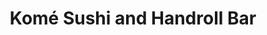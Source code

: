 ---
layout: place
title: "Komé Sushi and Handroll Bar"
permalink: /texas/dallas/kome-sushi-and-handroll-bar.html
stateAbbr: TX
stateName: Texas
cityName: Dallas
place_id: ChIJ_4ff0SCfToYRlen7iRUXYiw
photos:
  - name: >-
      places/ChIJ_4ff0SCfToYRlen7iRUXYiw/photos/AeeoHcJa-YYRF2husLiK68KNsibmeilwyCgygDZ4QdYFW3tRDa0btd6-yUkh8belJqb8DSNwC96Jqh0C1vwA6aEJIuL358wGOYoefQ-jFJUT285LiUR3ACaMLKNa4FjyQ1CD-ICciaMb8iESLPdZT5dgzIazpM1nWtHxwWQy-SjszALLvz2ajx_eJKWEuENFPC6EtrgjqRhFXcFUIZlOLJZff2ysPWMNrKwX42WaLmJw5uWRU4NDVpSF0p2THA90iJQJv4HVCFSOisqzSSedEU-S4TLfrEKQYq12DfWYuZjWtOM_rh65UM7DTHjcjs3xF8MAn87dHI1gD5Cc8NF8iIfPLwzaRFTS51gNJWOp48AvliHvGGZJu6sg6U7Abn8rNyeWc6CA-mBhC32yTcQ88Q_FDaMLT9S_9HorcQk0aw0CimXzawvF
    widthPx: 3600
    heightPx: 4800
    authorAttributions:
      - displayName: Stephen Flores
        uri: https://maps.google.com/maps/contrib/116996078055973628477
        photoUri: >-
          https://lh3.googleusercontent.com/a-/ALV-UjVYrWJjKqsjlUCHeNYXDlsZLy35Pp1bqBLoS91Zt73IVcEJ3d9dPQ=s100-p-k-no-mo
    flagContentUri: >-
      https://www.google.com/local/imagery/report/?cb_client=maps_api_places.places_api&image_key=!1e10!2sCIHM0ogKEICAgICv-MaKxgE&hl=en-US
    googleMapsUri: >-
      https://www.google.com/maps/place//data=!3m4!1e2!3m2!1sCIHM0ogKEICAgICv-MaKxgE!2e10!4m2!3m1!1s0x864e9f20d1df87ff:0x2c62171589fbe995
  - name: >-
      places/ChIJ_4ff0SCfToYRlen7iRUXYiw/photos/AeeoHcLwFNajWLhDIjuwAX7s5xg9XDD4c_zKrSZ-64mM9QXShuG6bDzSwZSAZQma1ojdPGCcllOjJMATdaAnLEX-1HsBYr6rUJC_QLF2M2XGilUH-UwK96pXA3lEmU_wb5tEB6gipzVpKuKVLQODDVgjTBNqROxABAd47e9P2E7dgIbGJBJNIQqta3-KeRiEbpsq-3obXBGqMbYdVdI3REhGbHrX2IlirUn9VFL1Tv_9qbi9yyLUWvJouycOI-IY-GdZwjjDXkexM1Ivb-APIwJ82IsrYSckZPhN_VJhJv1m86sGsg
    widthPx: 1440
    heightPx: 1800
    authorAttributions:
      - displayName: Komé Sushi and Handroll Bar
        uri: https://maps.google.com/maps/contrib/101607267742900955469
        photoUri: >-
          https://lh3.googleusercontent.com/a/ACg8ocJhSqTy3cjel6RhDnURbG4SBM_4DFRezV93o6eXBXct3ynP1Q=s100-p-k-no-mo
    flagContentUri: >-
      https://www.google.com/local/imagery/report/?cb_client=maps_api_places.places_api&image_key=!1e10!2sAF1QipN4MJiO_5gWq0LRqCYQ-nPV02aiS24RySw3TqD_&hl=en-US
    googleMapsUri: >-
      https://www.google.com/maps/place//data=!3m4!1e2!3m2!1sAF1QipN4MJiO_5gWq0LRqCYQ-nPV02aiS24RySw3TqD_!2e10!4m2!3m1!1s0x864e9f20d1df87ff:0x2c62171589fbe995
  - name: >-
      places/ChIJ_4ff0SCfToYRlen7iRUXYiw/photos/AeeoHcIuYapr85sLwO0UBW0NYbfNb_Y2zPUfY8dq7orY4uFGkYQ84yeb8J6toseuVggT7xynUMzQQww-4gJMtxy5jX4d0JOlmNlTzTVcy29Aht1_LMpTdae6pUHcxPCkS1gEVpx2CTYrCQ94pRrZxipUVNR5v-oDdwQxubf5cvq9SUEy5udSGTc4dfXhsl-vyHWTj6CsWMaWrZ9uIVKtWhW_fo-909Udy2BBIGY2taAqwHUt9Cp-7ft1firFAv_zRHof6y-o7tWaN_RN6je3p68dfkqKgcxEHE9dLJq-XXsVmnhAEjoJPz1bDLfH_kH1_UQqSBZwl1Ww90m-_dv-cbQdKlGiW3nAZQ9N8_egCswFmEz37sZlOiau2YCg3h_4hWdslqZUogE-Ja5zwthreOnCLZnUpc-RxzoYSHXQLktu9fA
    widthPx: 1200
    heightPx: 1600
    authorAttributions:
      - displayName: Elizabeth Simpson
        uri: https://maps.google.com/maps/contrib/103067748354761336393
        photoUri: >-
          https://lh3.googleusercontent.com/a-/ALV-UjXY80t-_He5w0oIoqwd9_luzW3XzdUgmxJqX7f1YChN7uaAb_Tz=s100-p-k-no-mo
    flagContentUri: >-
      https://www.google.com/local/imagery/report/?cb_client=maps_api_places.places_api&image_key=!1e10!2sCIHM0ogKEICAgMCw96iWBQ&hl=en-US
    googleMapsUri: >-
      https://www.google.com/maps/place//data=!3m4!1e2!3m2!1sCIHM0ogKEICAgMCw96iWBQ!2e10!4m2!3m1!1s0x864e9f20d1df87ff:0x2c62171589fbe995
  - name: >-
      places/ChIJ_4ff0SCfToYRlen7iRUXYiw/photos/AeeoHcLICHcl_a1265JcXLoL5AvduIfKokBdJQSydqwcLRzYJ2y9xl9F8d7NcuUR3f8Ya1tTiQN6JS4B1A5w2ReTPWDt4m4jMgsj8WEIw0Qqes6mMBTXYt5a2TLTEDZdASgX_bN8f0xiKsG-8HpyF_iAbCEgrf1l8CJFL5aIpVweRrpXS2198QF_FChN40KbhdvcBy_-IU9c9LidLTt7TY5gAkkc3TrnO5snvCjoTFlYxXM-A-BNHAc9S16ZiMQ_Jqj3AGw45IdsYkq5Mu6ht43fFiP20DlyveZnurtnOT1T92HE62jFlFIcTXwUWQQFFf66UeFL7Xm_ZsNeyyA-f9Njk77MDeT4TmVqwqgACvPPz3Yp-WXz1Llvt995vPSiPQCxGwyjIF-QfRF_RV7DDDSisLH28mLiUrUtwPh1iKp8eT4
    widthPx: 4032
    heightPx: 3024
    authorAttributions:
      - displayName: Danna G
        uri: https://maps.google.com/maps/contrib/100739533371186396131
        photoUri: >-
          https://lh3.googleusercontent.com/a-/ALV-UjUCXA-ngGK5zexxoHHdhjTueBjkLpMVX8U83qnoDGzRX1YRSRDjiQ=s100-p-k-no-mo
    flagContentUri: >-
      https://www.google.com/local/imagery/report/?cb_client=maps_api_places.places_api&image_key=!1e10!2sCIHM0ogKEICAgIDDpciZZQ&hl=en-US
    googleMapsUri: >-
      https://www.google.com/maps/place//data=!3m4!1e2!3m2!1sCIHM0ogKEICAgIDDpciZZQ!2e10!4m2!3m1!1s0x864e9f20d1df87ff:0x2c62171589fbe995
  - name: >-
      places/ChIJ_4ff0SCfToYRlen7iRUXYiw/photos/AeeoHcJNN6_3z1gbzrz92SF1lsTNfsWrU338DqE9za5jIP93iDlF3WcV49HAEy5EiTJ7MYDF-79RbKZ27pRZ3_cuBHIxbgKw7ZIZzUCaPItmgsAmf4uv3lY9MzL1WTDJZnN2f3QuO6nqBFgfff2iccONFS64hI1WThu6in8HRJu9zcQVzCMZr9VuYR4B-QtP-GfEQgNLcIAhd0Q4cSey3RZgnTCGEnKNAuzrL1KSYQcY-aGoBoj7thmlzBPfjVd6MyiqA4_JmsuKQ4zTfpVw_KtaoAiNbKhRMSJovOvmDdcW6lW1YaNqKCZdiZz9y_Rk2M_TYfehPQUqxgR8ZoQjYBewCny7rhJq0SCtg96R4T6eGhpDZWydZvPDVZGRUmYN_o6MxFNJVCJg6Q7rVlpb9lE_J_h7FWUCAakVQ_V5bqKk29XaDg
    widthPx: 4032
    heightPx: 3024
    authorAttributions:
      - displayName: Alisa Popok
        uri: https://maps.google.com/maps/contrib/109017253340550145646
        photoUri: >-
          https://lh3.googleusercontent.com/a-/ALV-UjUPMUDg_m9Hw8urh1r4aK5b4vAi2HWCb--GpZKJ2aguHgx77qilAg=s100-p-k-no-mo
    flagContentUri: >-
      https://www.google.com/local/imagery/report/?cb_client=maps_api_places.places_api&image_key=!1e10!2sCIHM0ogKEICAgMCw9J_NMw&hl=en-US
    googleMapsUri: >-
      https://www.google.com/maps/place//data=!3m4!1e2!3m2!1sCIHM0ogKEICAgMCw9J_NMw!2e10!4m2!3m1!1s0x864e9f20d1df87ff:0x2c62171589fbe995
  - name: >-
      places/ChIJ_4ff0SCfToYRlen7iRUXYiw/photos/AeeoHcK7pwnbH8clU48R0PF7vaKFqWyUSXm5h2sRRkT8uhQrqdf012IO2IPCUN-6H2yg7UOOpeGRm9N5fKNA4xj50R7P9LfDoq40DNV794111T2cVbEM3TmnzP-6FZZ1V-EsxFVvrQR7gONunNSgA2xOU2tve95qAmMmBMlJOhHkmEUzSPGJsBV9zabRP9-a4v1M46VOf2RTTBmXNl1DUSe7hsQ3ZkodU7UaAwpvf4fGyVkWZFNUP6CPt9WpDgoi1Gwj2f1OXXH-dcSHdl8uADYhq4Cs2418aKO1TNN1gIZJIXOcSobgBrN2VumuIhVgi5hF7aBgY1b7F5HGscfOufyu-Ab3lW8rUjx5WNKWyCtYycml67NHFZmJesjQSZ_Ue6fgRm0ijEFpVdtN1DNBp_Xr0C3yMq6UGHI4spkGDmyAEG4MdA
    widthPx: 2411
    heightPx: 2411
    authorAttributions:
      - displayName: Soo Lee
        uri: https://maps.google.com/maps/contrib/118353638907774019276
        photoUri: >-
          https://lh3.googleusercontent.com/a-/ALV-UjUhdshOzvX3bpLqtzVLKupWNf9YWNYj4MEVCah6AyYO7cIUchI=s100-p-k-no-mo
    flagContentUri: >-
      https://www.google.com/local/imagery/report/?cb_client=maps_api_places.places_api&image_key=!1e10!2sCIHM0ogKEICAgICb2saIbw&hl=en-US
    googleMapsUri: >-
      https://www.google.com/maps/place//data=!3m4!1e2!3m2!1sCIHM0ogKEICAgICb2saIbw!2e10!4m2!3m1!1s0x864e9f20d1df87ff:0x2c62171589fbe995
  - name: >-
      places/ChIJ_4ff0SCfToYRlen7iRUXYiw/photos/AeeoHcLdePzw2IPet55y0h7UKalv5JU3hzt6xXC13BlPFZbWLxfGjxfz6yNjiBjRS5Atkz2rGqkVpFjRJu3X0RGF5iD7Ax5zaxb4DzWgwBgs4HSpYp0gjr4wmDOREBePUJW-geV7_lFGEqYi8dhSlHxjRsRSYO5KOPRqUAoIfxbnNNr-GdaCJxXNsW6rB_lFtMgV-wiREDYZ27JkuR-lT500vzD8RqpvU-LRznBQ5Y5ljS-eK1-cVq3C3NMFA5fSltnZ_BAAJijGRgAJvFBzs0F_iNiJD2Qy3q9Kttc_dEgdXikXC5TcGdr75buyzxyaqRbBgcLWhlHp_x9I0ElMujBUSb9vvolcVmiWLXx_nBG_eygswMfUlnu29EOtIeMzs7YzDFMQA8UP0twc18PwdlRIkbRh6puc55jdSmavPyAFr2yneTmdlHJdfYSQPX5Onw
    widthPx: 4032
    heightPx: 3024
    authorAttributions:
      - displayName: Jason Hui
        uri: https://maps.google.com/maps/contrib/101791408730697281721
        photoUri: >-
          https://lh3.googleusercontent.com/a/ACg8ocJTYOrrR4FLN_ikDM_04dQtnjMuMQJm_6hFMGxsHR_Y7a3hpw=s100-p-k-no-mo
    flagContentUri: >-
      https://www.google.com/local/imagery/report/?cb_client=maps_api_places.places_api&image_key=!1e10!2sCIABIhADyc5Uvzdb8Ge6_GAADjoe&hl=en-US
    googleMapsUri: >-
      https://www.google.com/maps/place//data=!3m4!1e2!3m2!1sCIABIhADyc5Uvzdb8Ge6_GAADjoe!2e10!4m2!3m1!1s0x864e9f20d1df87ff:0x2c62171589fbe995
  - name: >-
      places/ChIJ_4ff0SCfToYRlen7iRUXYiw/photos/AeeoHcIW9c1N46nJQlpz_EGbd5JNS_FYof221B0DYvWvNKe-NjPb4MOwcFohvopKBzJTOCDxwE-fI7uQirt0escQfnKUd7F1isg64l5Wv7mKReB85lCCIiSab9YkPzSXkCJFD6_PE5RrVyZEwchdSX1l_hd7im38hs79_EjPdnUcwEUKy-4tMAMOMwmkB7cNZ_ZOlINkO1KFAlH7dwsOlHROWg4W9gbwxc1VxKKYkt4v7XmFDf3P51IzyDfPvpVozGMqkMo3t8_ZdvlhybMBclttTvrVkprpUUgTYIb9UZVpLzKDU9Mr2PAmE9Qo5029yGq-FfFBJpnZ8YDJnEgvstp7B_-ZcPGaS4q3KJxczvIQzH1t70SbfM2VzLJ2_Xeqo6h17R9aY-YDDu2sDPDd6Ei04l2C6f4AlTmjyqI5jt4j50scxG8
    widthPx: 2992
    heightPx: 2992
    authorAttributions:
      - displayName: Patricia Garduno
        uri: https://maps.google.com/maps/contrib/103131503789995751352
        photoUri: >-
          https://lh3.googleusercontent.com/a/ACg8ocLJGC3L2_P4HkifOFTP91o-dIdXe3zqfl4OF76IlxGQHV8WmQ=s100-p-k-no-mo
    flagContentUri: >-
      https://www.google.com/local/imagery/report/?cb_client=maps_api_places.places_api&image_key=!1e10!2sCIHM0ogKEICAgIDrgKnmqAE&hl=en-US
    googleMapsUri: >-
      https://www.google.com/maps/place//data=!3m4!1e2!3m2!1sCIHM0ogKEICAgIDrgKnmqAE!2e10!4m2!3m1!1s0x864e9f20d1df87ff:0x2c62171589fbe995
  - name: >-
      places/ChIJ_4ff0SCfToYRlen7iRUXYiw/photos/AeeoHcK_ThQLPUCpQwmBhsxXkx9vDuRBoBp6bD9B5R78fE1W1dic2-GMY3FydA-9zfLjS4Djlo3gqqHlfKZtt9NgqHhjxcoHQ47hXdF7ThDil1421fwMi_xZU_DVud4zL8_pG8YMnRrjeMHw0TCkU3Cg7Apx_jCh-tmVUTHsTazql69sbgID3ZoDiOLtcNx_RT394sTxdxNr51UHL72ZPe1LK4VjjjwC8k9sMTEjsQ0wExzPxkO8eQ0i6oZGcZAoXwmKXYA3qhobaF-acte2CdlETjTYU_90vOqhUlnAN6oRS6NQlEJ7zzmBx_QFSM5Qi48VaPcsaTBQxH4-_aHP1TTo0CtTeaPCvrlISZI27qHmbh1_MoizAMjIf8Q-w0J_hmuXiuw7Uy_-iJJebu0SGz51FR2rHhI7U0CSCqgAVbGtY3PwjEWT
    widthPx: 1541
    heightPx: 1541
    authorAttributions:
      - displayName: Soo Lee
        uri: https://maps.google.com/maps/contrib/118353638907774019276
        photoUri: >-
          https://lh3.googleusercontent.com/a-/ALV-UjUhdshOzvX3bpLqtzVLKupWNf9YWNYj4MEVCah6AyYO7cIUchI=s100-p-k-no-mo
    flagContentUri: >-
      https://www.google.com/local/imagery/report/?cb_client=maps_api_places.places_api&image_key=!1e10!2sCIHM0ogKEICAgICb2saI7wE&hl=en-US
    googleMapsUri: >-
      https://www.google.com/maps/place//data=!3m4!1e2!3m2!1sCIHM0ogKEICAgICb2saI7wE!2e10!4m2!3m1!1s0x864e9f20d1df87ff:0x2c62171589fbe995
  - name: >-
      places/ChIJ_4ff0SCfToYRlen7iRUXYiw/photos/AeeoHcKkHvhEnSWoXlJbDJcnP4N0gmKGHVr3IZ66g0xDvJjUOdtDPInRAZCwHjp6PNHX7e3PRnrRd-ih0gcnOB-Taoqx8UC0XgqjwgbsVvDI_wN2WQFtxR1KUjhZBZC5s4cuWdV4FD2zcJgfKVcFI3F7wpqDF5yKhPsfbMGscKX0y1_53t13L5rnhNQ4vRb41qohGWdh1DwDyaOZizA_C146Bh0bI8sOG1ouw9CgU0gnZ9LrjKyTq8Yzx8aPBnERcETkNHZdHtnBHeP6GGK8Th5IKuJ2zkdDaF2VPBB0zpf3JXolhnhevVF70NkORrv-LwW3KfdYfraTJdqsCqdZOdtK2MkW97FlK7q3SIo9P0CIe02jnCGdLC-kWVGMWPy5ngMnWDiE1qmHu40xLffX6aoKfP4b517JZPoN5JVlSk_G49flBg
    widthPx: 2108
    heightPx: 2108
    authorAttributions:
      - displayName: Soo Lee
        uri: https://maps.google.com/maps/contrib/118353638907774019276
        photoUri: >-
          https://lh3.googleusercontent.com/a-/ALV-UjUhdshOzvX3bpLqtzVLKupWNf9YWNYj4MEVCah6AyYO7cIUchI=s100-p-k-no-mo
    flagContentUri: >-
      https://www.google.com/local/imagery/report/?cb_client=maps_api_places.places_api&image_key=!1e10!2sCIHM0ogKEICAgICb2saIHw&hl=en-US
    googleMapsUri: >-
      https://www.google.com/maps/place//data=!3m4!1e2!3m2!1sCIHM0ogKEICAgICb2saIHw!2e10!4m2!3m1!1s0x864e9f20d1df87ff:0x2c62171589fbe995
address: 8041 Walnut Hill Ln Suite 820, Dallas, TX 75231, USA
street: 8041 Walnut Hill Ln Suite 820
city: Dallas
state: TX
zip: '75231'
country: USA
neighborhood: Vickery Meadow
latitude: '32.881636'
longitude: '-96.768115'
accessibility_options:
  wheelchairAccessibleParking: true
  wheelchairAccessibleEntrance: true
  wheelchairAccessibleRestroom: true
  wheelchairAccessibleSeating: true
business_status: OPERATIONAL
name: Komé Sushi and Handroll Bar
google_maps_links:
  directionsUri: >-
    https://www.google.com/maps/dir//''/data=!4m7!4m6!1m1!4e2!1m2!1m1!1s0x864e9f20d1df87ff:0x2c62171589fbe995!3e0
  placeUri: https://maps.google.com/?cid=3198144066663213461
  writeAReviewUri: >-
    https://www.google.com/maps/place//data=!4m3!3m2!1s0x864e9f20d1df87ff:0x2c62171589fbe995!12e1
  reviewsUri: >-
    https://www.google.com/maps/place//data=!4m4!3m3!1s0x864e9f20d1df87ff:0x2c62171589fbe995!9m1!1b1
  photosUri: >-
    https://www.google.com/maps/place//data=!4m3!3m2!1s0x864e9f20d1df87ff:0x2c62171589fbe995!10e5
primary_type: Japanese Restaurant
opening_hours:
  regular: null
  current: null
secondary_opening_hours:
  regular:
    weekdayDescriptions: null
    type: null
  current:
    weekdayDescriptions: null
    type: null
phone: (214) 238-6314
price_level: PRICE_LEVEL_MODERATE
price_range: $50 &ndash; $100
rating: '4.7'
rating_count: 294
website: https://komedallas.com/
description: null
reviews: null
parking_options: null
payment_options: null
allow_dogs: null
curbside_pickup: null
delivery: null
dine_in: null
good_for_children: null
good_for_groups: null
good_for_sports: null
live_music: null
menu_for_children: null
outdoor_seating: null
reservable: null
restroom: null
serves_beer: null
serves_breakfast: null
serves_brunch: null
serves_cocktails: null
serves_coffee: null
serves_dinner: null
serves_dessert: null
serves_lunch: null
serves_vegetarian_food: null
serves_wine: null
takeout: null

---